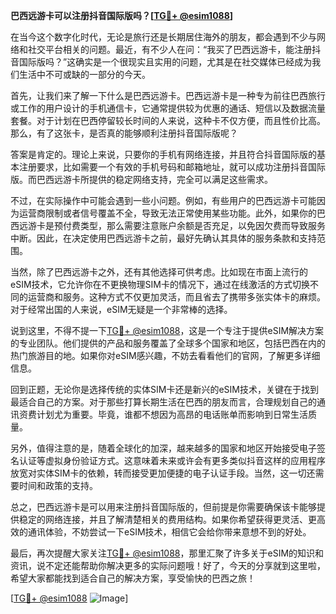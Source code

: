 **巴西远游卡可以注册抖音国际版吗？[[TG💪+ @esim1088](https://t.me/s/esim1088)]**

在当今这个数字化时代，无论是旅行还是长期居住海外的朋友，都会遇到不少与网络和社交平台相关的问题。最近，有不少人在问：“我买了巴西远游卡，能注册抖音国际版吗？”这确实是一个很现实且实用的问题，尤其是在社交媒体已经成为我们生活中不可或缺的一部分的今天。

首先，让我们来了解一下什么是巴西远游卡。巴西远游卡是一种专为前往巴西旅行或工作的用户设计的手机通信卡，它通常提供较为优惠的通话、短信以及数据流量套餐。对于计划在巴西停留较长时间的人来说，这种卡不仅方便，而且性价比高。那么，有了这张卡，是否真的能够顺利注册抖音国际版呢？

答案是肯定的。理论上来说，只要你的手机有网络连接，并且符合抖音国际版的基本注册要求，比如需要一个有效的手机号码和邮箱地址，就可以成功注册抖音国际版。而巴西远游卡所提供的稳定网络支持，完全可以满足这些需求。

不过，在实际操作中可能会遇到一些小问题。例如，有些用户的巴西远游卡可能因为运营商限制或者信号覆盖不全，导致无法正常使用某些功能。此外，如果你的巴西远游卡是预付费类型，那么需要注意账户余额是否充足，以免因欠费而导致服务中断。因此，在决定使用巴西远游卡之前，最好先确认其具体的服务条款和支持范围。

当然，除了巴西远游卡之外，还有其他选择可供考虑。比如现在市面上流行的eSIM技术，它允许你在不更换物理SIM卡的情况下，通过在线激活的方式切换不同的运营商和服务。这种方式不仅更加灵活，而且省去了携带多张实体卡的麻烦。对于经常出国的人来说，eSIM无疑是一个非常棒的选择。

说到这里，不得不提一下[TG💪+ @esim1088](https://t.me/s/esim1088)，这是一个专注于提供eSIM解决方案的专业团队。他们提供的产品和服务覆盖了全球多个国家和地区，包括巴西在内的热门旅游目的地。如果你对eSIM感兴趣，不妨去看看他们的官网，了解更多详细信息。

回到正题，无论你是选择传统的实体SIM卡还是新兴的eSIM技术，关键在于找到最适合自己的方案。对于那些打算长期生活在巴西的朋友而言，合理规划自己的通讯资费计划尤为重要。毕竟，谁都不想因为高昂的电话账单而影响到日常生活质量。

另外，值得注意的是，随着全球化的加深，越来越多的国家和地区开始接受电子签名认证等虚拟身份验证方式。这意味着未来或许会有更多类似抖音这样的应用程序放宽对实体SIM卡的依赖，转而接受更加便捷的电子认证手段。当然，这一切还需要时间和政策的支持。

总之，巴西远游卡是可以用来注册抖音国际版的，但前提是你需要确保该卡能够提供稳定的网络连接，并且了解清楚相关的费用结构。如果你希望获得更灵活、更高效的通讯体验，不妨尝试一下eSIM技术，相信它会给你带来意想不到的好处。

最后，再次提醒大家关注[TG💪+ @esim1088](https://t.me/s/esim1088)，那里汇聚了许多关于eSIM的知识和资讯，说不定还能帮助你解决更多的实际问题哦！好了，今天的分享就到这里啦，希望大家都能找到适合自己的解决方案，享受愉快的巴西之旅！

[[TG💪+ @esim1088](https://t.me/s/esim1088) ![Image](https://i.postimg.cc/4NQfJmqS/Snipaste-2025-05-13-00-14-12.png)]